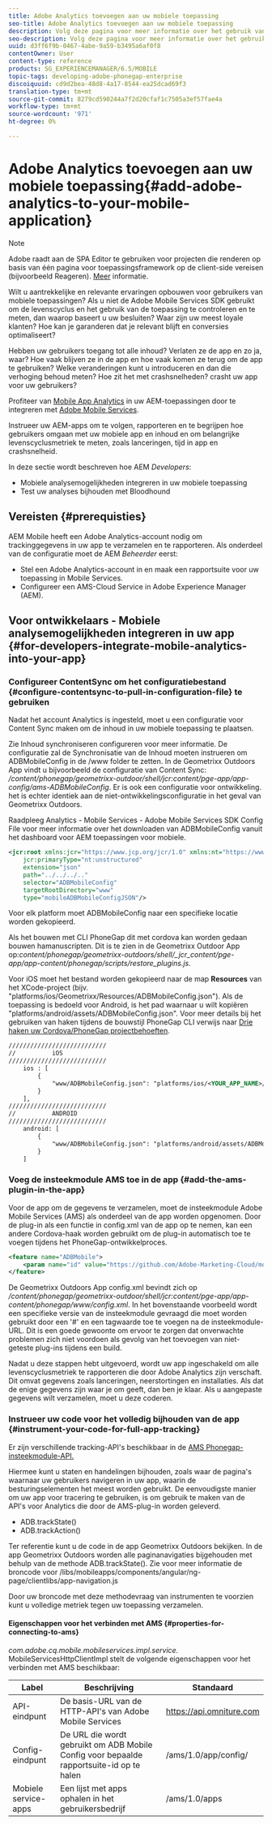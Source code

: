 ```yaml
---
title: Adobe Analytics toevoegen aan uw mobiele toepassing
seo-title: Adobe Analytics toevoegen aan uw mobiele toepassing
description: Volg deze pagina voor meer informatie over het gebruik van Mobile App Analytics in uw AEM-toepassingen door integratie met Adobe Mobile Services.
seo-description: Volg deze pagina voor meer informatie over het gebruik van Mobile App Analytics in uw AEM-toepassingen door integratie met Adobe Mobile Services.
uuid: d3ff6f9b-0467-4abe-9a59-b3495a6af0f8
contentOwner: User
content-type: reference
products: SG_EXPERIENCEMANAGER/6.5/MOBILE
topic-tags: developing-adobe-phonegap-enterprise
discoiquuid: cd9d2bea-48d8-4a17-8544-ea25dcad69f3
translation-type: tm+mt
source-git-commit: 8279cd590244a7f2d20cfaf1c7505a3ef57fae4a
workflow-type: tm+mt
source-wordcount: '971'
ht-degree: 0%

---
```



# Adobe Analytics toevoegen aan uw mobiele toepassing{#add-adobe-analytics-to-your-mobile-application}

>[!NOTE]
>
>Adobe raadt aan de SPA Editor te gebruiken voor projecten die renderen op basis van één pagina voor toepassingsframework op de client-side vereisen (bijvoorbeeld Reageren). [Meer](/help/sites-developing/spa-overview.md) informatie.

Wilt u aantrekkelijke en relevante ervaringen opbouwen voor gebruikers van mobiele toepassingen? Als u niet de Adobe Mobile Services SDK gebruikt om de levenscyclus en het gebruik van de toepassing te controleren en te meten, dan waarop baseert u uw besluiten? Waar zijn uw meest loyale klanten? Hoe kan je garanderen dat je relevant blijft en conversies optimaliseert?

Hebben uw gebruikers toegang tot alle inhoud? Verlaten ze de app en zo ja, waar? Hoe vaak blijven ze in de app en hoe vaak komen ze terug om de app te gebruiken? Welke veranderingen kunt u introduceren en dan die verhoging behoud meten? Hoe zit het met crashsnelheden? crasht uw app voor uw gebruikers?

Profiteer van [Mobile App Analytics](https://www.adobe.com/ca/solutions/digital-analytics/mobile-web-apps-analytics.html) in uw AEM-toepassingen door te integreren met [Adobe Mobile Services](https://www.adobe.com/marketing-cloud/mobile-marketing.html).

Instrueer uw AEM-apps om te volgen, rapporteren en te begrijpen hoe gebruikers omgaan met uw mobiele app en inhoud en om belangrijke levenscyclusmetriek te meten, zoals lanceringen, tijd in app en crashsnelheid.

In deze sectie wordt beschreven hoe AEM *Developers*:

* Mobiele analysemogelijkheden integreren in uw mobiele toepassing
* Test uw analyses bijhouden met Bloodhound

## Vereisten {#prerequisties}

AEM Mobile heeft een Adobe Analytics-account nodig om trackinggegevens in uw app te verzamelen en te rapporteren. Als onderdeel van de configuratie moet de AEM *Beheerder* eerst:

* Stel een Adobe Analytics-account in en maak een rapportsuite voor uw toepassing in Mobile Services.
* Configureer een AMS-Cloud Service in Adobe Experience Manager (AEM).

## Voor ontwikkelaars - Mobiele analysemogelijkheden integreren in uw app {#for-developers-integrate-mobile-analytics-into-your-app}

### Configureer ContentSync om het configuratiebestand {#configure-contentsync-to-pull-in-configuration-file} te gebruiken

Nadat het account Analytics is ingesteld, moet u een configuratie voor Content Sync maken om de inhoud in uw mobiele toepassing te plaatsen.

Zie Inhoud synchroniseren configureren voor meer informatie. De configuratie zal de Synchronisatie van de Inhoud moeten instrueren om ADBMobileConfig in de /www folder te zetten. In de Geometrixx Outdoors App vindt u bijvoorbeeld de configuratie van Content Sync: */content/phonegap/geometrixx-outdoor/shell/jcr:content/pge-app/app-config/ams-ADBMobileConfig*. Er is ook een configuratie voor ontwikkeling. het is echter identiek aan de niet-ontwikkelingsconfiguratie in het geval van Geometrixx Outdoors.

Raadpleeg Analytics - Mobile Services - Adobe Mobile Services SDK Config File voor meer informatie over het downloaden van ADBMobileConfig vanuit het dashboard voor AEM toepassingen voor mobiele.

```xml
<jcr:root xmlns:jcr="https://www.jcp.org/jcr/1.0" xmlns:nt="https://www.jcp.org/jcr/nt/1.0"
    jcr:primaryType="nt:unstructured"
    extension="json"
    path="../../../.."
    selector="ADBMobileConfig"
    targetRootDirectory="www"
    type="mobileADBMobileConfigJSON"/>
```

Voor elk platform moet ADBMobileConfig naar een specifieke locatie worden gekopieerd.

Als het bouwen met CLI PhoneGap dit met cordova kan worden gedaan bouwen hamanuscripten. Dit is te zien in de Geometrixx Outdoor App op:*content/phonegap/geometrixx-outdoors/shell/_jcr_content/pge-app/app-content/phonegap/scripts/restore_plugins.js.*

Voor iOS moet het bestand worden gekopieerd naar de map **Resources** van het XCode-project (bijv. &quot;platforms/ios/Geometrixx/Resources/ADBMobileConfig.json&quot;). Als de toepassing is bedoeld voor Android, is het pad waarnaar u wilt kopiëren &quot;platforms/android/assets/ADBMobileConfig.json&quot;. Voor meer details bij het gebruiken van haken tijdens de bouwstijl PhoneGap CLI verwijs naar [Drie haken uw Cordova/PhoneGap projectbehoeften](https://devgirl.org/2013/11/12/three-hooks-your-cordovaphonegap-project-needs/).

```xml
///////////////////////////
//          iOS
///////////////////////////
    ios : [
        {
            "www/ADBMobileConfig.json": "platforms/ios/<YOUR_APP_NAME>/Resources/ADBMobileConfig.json"
        }
    ],
///////////////////////////
//          ANDROID
///////////////////////////
    android: [
        {
            "www/ADBMobileConfig.json": "platforms/android/assets/ADBMobileConfig.json"
        }
    ]
```

### Voeg de insteekmodule AMS toe in de app {#add-the-ams-plugin-in-the-app}

Voor de app om de gegevens te verzamelen, moet de insteekmodule Adobe Mobile Services (AMS) als onderdeel van de app worden opgenomen. Door de plug-in als een functie in config.xml van de app op te nemen, kan een andere Cordova-haak worden gebruikt om de plug-in automatisch toe te voegen tijdens het PhoneGap-ontwikkelproces.

```xml
<feature name="ADBMobile">
    <param name="id" value="https://github.com/Adobe-Marketing-Cloud/mobile-services#0482f9cedf90c98a8d4b07219ece1933b2e46a60"/>
</feature>
```

De Geometrixx Outdoors App config.xml bevindt zich op */content/phonegap/geometrixx-outdoor/shell/jcr:content/pge-app/app-content/phonegap/www/config.xml*. In het bovenstaande voorbeeld wordt een specifieke versie van de insteekmodule gevraagd die moet worden gebruikt door een &#39;#&#39; en een tagwaarde toe te voegen na de insteekmodule-URL. Dit is een goede gewoonte om ervoor te zorgen dat onverwachte problemen zich niet voordoen als gevolg van het toevoegen van niet-geteste plug-ins tijdens een build.

Nadat u deze stappen hebt uitgevoerd, wordt uw app ingeschakeld om alle levenscyclusmetriek te rapporteren die door Adobe Analytics zijn verschaft. Dit omvat gegevens zoals lanceringen, neerstortingen en installaties. Als dat de enige gegevens zijn waar je om geeft, dan ben je klaar. Als u aangepaste gegevens wilt verzamelen, moet u deze coderen.

### Instrueer uw code voor het volledig bijhouden van de app {#instrument-your-code-for-full-app-tracking}

Er zijn verschillende tracking-API&#39;s beschikbaar in de [AMS Phonegap-insteekmodule-API.](https://docs.adobe.com/content/help/en/mobile-services/ios/phonegap-ios/phonegap-methods.html)

Hiermee kunt u staten en handelingen bijhouden, zoals waar de pagina&#39;s waarnaar uw gebruikers navigeren in uw app, waarin de besturingselementen het meest worden gebruikt. De eenvoudigste manier om uw app voor tracering te gebruiken, is om gebruik te maken van de API&#39;s voor Analytics die door de AMS-plug-in worden geleverd.

* ADB.trackState()
* ADB.trackAction()

Ter referentie kunt u de code in de app Geometrixx Outdoors bekijken. In de app Geometrixx Outdoors worden alle paginanavigaties bijgehouden met behulp van de methode ADB.trackState(). Zie voor meer informatie de broncode voor /libs/mobileapps/components/angular/ng-page/clientlibs/app-navigation.js

Door uw broncode met deze methodevraag van instrumenten te voorzien kunt u volledige metriek tegen uw toepassing verzamelen.

#### Eigenschappen voor het verbinden met AMS {#properties-for-connecting-to-ams}

*com.adobe.cq.mobile.mobileservices.impl.service.* MobileServicesHttpClientImpl stelt de volgende eigenschappen voor het verbinden met AMS beschikbaar:

| **Label** | **Beschrijving** | **Standaard** |
|---|---|---|
| API-eindpunt | De basis-URL van de HTTP-API&#39;s van Adobe Mobile Services | https://api.omniture.com |
| Config-eindpunt | De URL die wordt gebruikt om ADB Mobile Config voor bepaalde rapportsuite-id op te halen | /ams/1.0/app/config/ |
| Mobiele service-apps | Een lijst met apps ophalen in het gebruikersbedrijf | /ams/1.0/apps |

